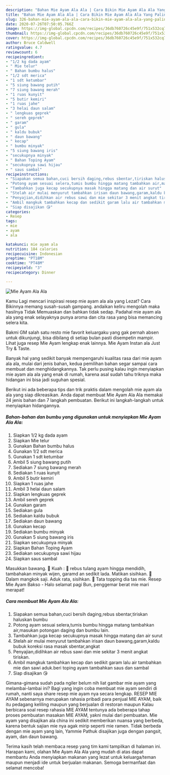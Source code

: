 ```yaml
---
description: "Bahan Mie Ayam Ala Ala | Cara Bikin Mie Ayam Ala Ala Yang Paling Enak"
title: "Bahan Mie Ayam Ala Ala | Cara Bikin Mie Ayam Ala Ala Yang Paling Enak"
slug: 326-bahan-mie-ayam-ala-ala-cara-bikin-mie-ayam-ala-ala-yang-paling-enak
date: 2020-07-26T07:50:05.766Z
image: https://img-global.cpcdn.com/recipes/36db760726c45e9f/751x532cq70/mie-ayam-ala-ala-foto-resep-utama.jpg
thumbnail: https://img-global.cpcdn.com/recipes/36db760726c45e9f/751x532cq70/mie-ayam-ala-ala-foto-resep-utama.jpg
cover: https://img-global.cpcdn.com/recipes/36db760726c45e9f/751x532cq70/mie-ayam-ala-ala-foto-resep-utama.jpg
author: Bruce Caldwell
ratingvalue: 4.7
reviewcount: 6
recipeingredient:
- "1/2 kg dada ayam"
- " Mie telur"
- " Bahan bumbu halus"
- "1/2 sdt merica"
- "1 sdt ketumbar"
- "5 siung bawang putih"
- "7 siung bawang merah"
- "1 ruas kunyit"
- "5 butir kemiri"
- "1 ruas jahe"
- "3 helai daun salam"
- " lengkuas geprek"
- " sereh geprek"
- " garam"
- " gula"
- " kaldu bubuk"
- " daun bawang"
- " kecap"
- " bumbu minyak"
- "5 siung bawang iris"
- "secukupnya minyak"
- " Bahan Toping Ayam"
- "secukupnya sawi hijau"
- " saus sambal"
recipeinstructions:
- "Siapakan semua bahan,cuci bersih daging,rebus sbentar,tiriskan haluskan bumbu"
- "Potong ayam sesuai selera,tumis bumbu hingga matang tambahkan air,masukan potongan daging dan bumbu lain."
- "Tambahkan juga kecap secukupnya masak hingga matang dan air surut"
- "Stelah air mulai menyurut tambahkan irisan daun bawang,garam,kaldu bubuk koreksi rasa masak sbentar,angkat"
- "Penyajian,didihkan air rebus sawi dan mie sekitar 3 menit angkat tiriskan."
- "Ambil mangkuk tambahkan kecap dan sedikit garam lalu air tambahkan mie dan sawi aduk.beri toping ayam tambahkan saus dan sambal"
- "Siap disajikan 😘"
categories:
- Resep
tags:
- mie
- ayam
- ala

katakunci: mie ayam ala 
nutrition: 184 calories
recipecuisine: Indonesian
preptime: "PT18M"
cooktime: "PT48M"
recipeyield: "3"
recipecategory: Dinner

---
```



![Mie Ayam Ala Ala](https://img-global.cpcdn.com/recipes/36db760726c45e9f/751x532cq70/mie-ayam-ala-ala-foto-resep-utama.jpg)

Kamu Lagi mencari inspirasi resep mie ayam ala ala yang Lezat? Cara Bikinnya memang susah-susah gampang. andaikan keliru mengolah maka hasilnya Tidak Memuaskan dan bahkan tidak sedap. Padahal mie ayam ala ala yang enak selayaknya punya aroma dan cita rasa yang bisa memancing selera kita.

Bakmi GM salah satu resto mie favorit keluargaku yang gak pernah absen untuk dikunjungi, bisa dibilang di setiap bulan pasti disempetin mampir. Lihat juga resep Mie Ayam lengkap enak lainnya. Mie Ayam Instan ala Just Try &amp; Taste.

Banyak hal yang sedikit banyak mempengaruhi kualitas rasa dari mie ayam ala ala, mulai dari jenis bahan, kedua pemilihan bahan segar sampai cara membuat dan menghidangkannya. Tak perlu pusing kalau ingin menyiapkan mie ayam ala ala yang enak di rumah, karena asal sudah tahu triknya maka hidangan ini bisa jadi suguhan spesial.


Berikut ini ada beberapa tips dan trik praktis dalam mengolah mie ayam ala ala yang siap dikreasikan. Anda dapat membuat Mie Ayam Ala Ala memakai 24 jenis bahan dan 7 langkah pembuatan. Berikut ini langkah-langkah untuk menyiapkan hidangannya.

<!--inarticleads1-->

##### Bahan-bahan dan bumbu yang digunakan untuk menyiapkan Mie Ayam Ala Ala:

1. Siapkan 1/2 kg dada ayam
1. Siapkan  Mie telur
1. Gunakan  Bahan bumbu halus
1. Gunakan 1/2 sdt merica
1. Gunakan 1 sdt ketumbar
1. Ambil 5 siung bawang putih
1. Sediakan 7 siung bawang merah
1. Sediakan 1 ruas kunyit
1. Ambil 5 butir kemiri
1. Siapkan 1 ruas jahe
1. Ambil 3 helai daun salam
1. Siapkan  lengkuas geprek
1. Ambil  sereh geprek
1. Gunakan  garam
1. Sediakan  gula
1. Sediakan  kaldu bubuk
1. Sediakan  daun bawang
1. Gunakan  kecap
1. Sediakan  bumbu minyak
1. Gunakan 5 siung bawang iris
1. Siapkan secukupnya minyak
1. Siapkan  Bahan Toping Ayam
1. Sediakan secukupnya sawi hijau
1. Siapkan  saus sambal


Masukkan bawang.  Kuah :  rebus tulang ayam hingga mendidih, tambahakan minyak wijen, garamd an sedikit lada. Matikan sisihkan.  Dalam mangkok saji. Aduk rata, sisihkan.  Tata topping dia tas mie. Resep Mie Ayam Bakso - Halo selamat pagi Bun, penggemar berat mie mari merapat! 

<!--inarticleads2-->

##### Cara membuat Mie Ayam Ala Ala:

1. Siapakan semua bahan,cuci bersih daging,rebus sbentar,tiriskan haluskan bumbu
1. Potong ayam sesuai selera,tumis bumbu hingga matang tambahkan air,masukan potongan daging dan bumbu lain.
1. Tambahkan juga kecap secukupnya masak hingga matang dan air surut
1. Stelah air mulai menyurut tambahkan irisan daun bawang,garam,kaldu bubuk koreksi rasa masak sbentar,angkat
1. Penyajian,didihkan air rebus sawi dan mie sekitar 3 menit angkat tiriskan.
1. Ambil mangkuk tambahkan kecap dan sedikit garam lalu air tambahkan mie dan sawi aduk.beri toping ayam tambahkan saus dan sambal
1. Siap disajikan 😘


Gimana-gimana sudah pada ngiler belum nih liat gambar mie ayam yang melambai-lambai ini? Bagi yang ingin coba membuat mie ayam sendiri di rumah, nanti saya share resep mie ayam nya secara lengkap. RESEP MIE AYAM sebenarnya merupakan rahasia pribadi para penjual MIE AYAM, baik itu pedagang keliling maupun yang berjualan di restoran maupun Kalau berbicara soal resep rahasia MIE AYAM tentunya ada beberapa tahap proses pembuatan masakan MIE AYAM, yakni mulai dari pembuatan. Mie ayam yang disajikan ala china ini sedikit memberikan nuansa yang berbeda, karena bentuk sajian mie nya agak mirip seperti mie ramen. Tidak berbeda dengan mie ayam yang lain, Yammie Pathuk disajikan juga dengan pangsit, ayam, dan daun bawang. 

Terima kasih telah membaca resep yang tim kami tampilkan di halaman ini. Harapan kami, olahan Mie Ayam Ala Ala yang mudah di atas dapat membantu Anda menyiapkan makanan yang lezat untuk keluarga/teman maupun menjadi ide untuk berjualan makanan. Semoga bermanfaat dan selamat mencoba!
